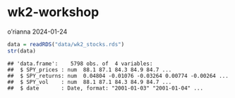 wk2-workshop
================
o’rianna
2024-01-24

``` r
data = readRDS("data/wk2_stocks.rds")
str(data)
```

    ## 'data.frame':    5798 obs. of  4 variables:
    ##  $ SPY_prices : num  88.1 87.1 84.3 84.9 84.7 ...
    ##  $ SPY_returns: num  0.04804 -0.01076 -0.03264 0.00774 -0.00264 ...
    ##  $ SPY_vol    : num  88.1 87.1 84.3 84.9 84.7 ...
    ##  $ date       : Date, format: "2001-01-03" "2001-01-04" ...
